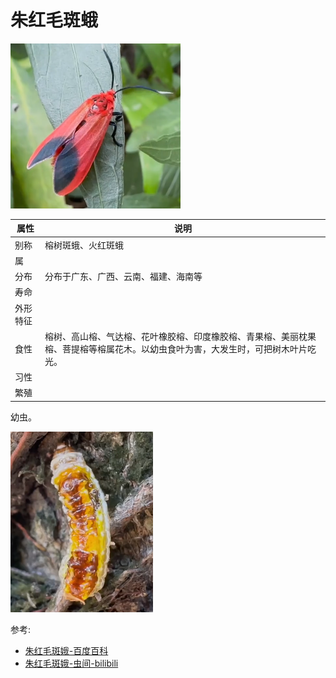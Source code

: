 # 朱红毛斑蛾

![](02.png)

|属性|说明|
| ---- | ---- |
| 别称| 榕树斑蛾、火红斑蛾|
| 属||
| 分布| 分布于广东、广西、云南、福建、海南等|
| 寿命||
| 外形特征||
| 食性| 榕树、高山榕、气达榕、花叶橡胶榕、印度橡胶榕、青果榕、美丽枕果榕、菩提榕等榕属花木。以幼虫食叶为害，大发生时，可把树木叶片吃光。|
| 习性||
| 繁殖||

幼虫。

![](01.png)

参考:
- [朱红毛斑娥-百度百科](https://baike.baidu.com/item/%E6%9C%B1%E7%BA%A2%E6%AF%9B%E6%96%91%E8%9B%BE/2376772?fr=ge_ala)
- [朱红毛斑娥-虫间-bilibili](https://www.bilibili.com/video/BV1wx4y197Bz/?share_source=copy_web&vd_source=fcf7bbddc2ffd7f073481728ff8f0f3c)
